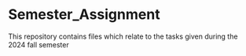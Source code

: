 # Semester_Assignment
This repository contains files which relate to the tasks given during the 2024 fall semester
